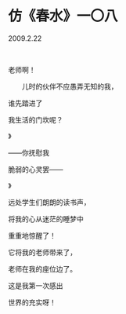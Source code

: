 # 仿《春水》一〇八

2009.2.22

&emsp;

老师啊！

&emsp;&emsp;儿时的伙伴不应愚弄无知的我，

谁先踏进了

我生活的门坎呢？

》

——你抚慰我

脆弱的心灵罢——

》

远处学生们朗朗的读书声，

将我的心从迷茫的睡梦中

重重地惊醒了！

它将我的老师带来了，

老师在我的座位边了。

这是我第一次感出

世界的充实呀！

